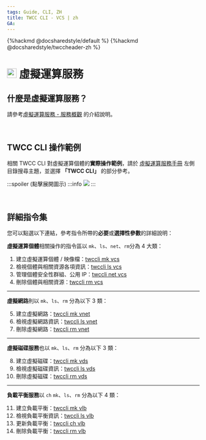 ```yaml
---
tags: Guide, CLI, ZH
title: TWCC CLI - VCS | zh
GA:
---
```


{%hackmd @docsharedstyle/default %}
{%hackmd @docsharedstyle/twccheader-zh %}

# <img class="icon" src="https://cos.twcc.ai/SYS-MANUAL/uploads/upload_af58322eb82b649d1f29aca1f201a117.png" width="25" height="25"> 虛擬運算服務

## 什麼是虛擬運算服務？

請參考[虛擬運算服務 - 服務概觀](https://man.twcc.ai/@twccdocs/doc-vcs-main-zh/https%3A%2F%2Fman.twcc.ai%2F%40twccdocs%2Fvcs-overview-zh) 的介紹說明。

<br>

## TWCC CLI 操作範例

相關 TWCC CLI 對虛擬運算個體的**實際操作範例**，請於 [虛擬運算服務手冊](https://man.twcc.ai/@twccdocs/doc-vcs-main-zh) 左側目錄搜尋主題，並選擇 **「TWCC CLI」** 的部分參考。

:::spoiler (點擊展開圖示)
:::info
![](https://cos.twcc.ai/SYS-MANUAL/uploads/upload_99fb80204a15b84979e10feffe05e6dd.png)
:::

<br>

## 詳細指令集

您可以點選以下連結，參考指令所帶的**必要**或**選擇性參數**的詳細說明：

**虛擬運算個體**相關操作的指令區以 `mk`、`ls`、`net`、`rm`分為 4 大類：

1. 建立虛擬運算個體 / 映像檔：[twccli mk vcs](https://man.twcc.ai/@twccdocs/concept-cli-mk-vcs-zh)
2. 檢視個體與相關資源各項資訊：[twccli ls vcs](https://man.twcc.ai/@twccdocs/concept-cli-ls-vcs-zh)
3. 管理個體安全性群組、公用 IP：[twccli net vcs](https://man.twcc.ai/@twccdocs/concept-cli-net-vcs-zh)
4. 刪除個體與相關資源：[twccli rm vcs](https://man.twcc.ai/@twccdocs/concept-cli-rm-vcs-zh)

---

**虛擬網路**則以 `mk`、`ls`、`rm` 分為以下 3 類： 

5. 建立虛擬網路：[twccli mk vnet](https://man.twcc.ai/@twccdocs/concept-cli-mk-vnet-zh)
6. 檢視虛擬網路資訊：[twccli ls vnet](https://man.twcc.ai/@twccdocs/concept-cli-ls-vnet-zh)
7. 刪除虛擬網路：[twccli rm vnet](https://man.twcc.ai/@twccdocs/concept-cli-rm-vnet-zh)

---

**虛擬磁碟服務**也以 `mk`、`ls`、`rm` 分為以下 3 類： 

8. 建立虛擬磁碟：[twccli mk vds](https://man.twcc.ai/@twccdocs/concept-cli-mk-vds-zh)
9. 檢視虛擬磁碟資訊：[twccli ls vds](https://man.twcc.ai/@twccdocs/concept-cli-ls-vds-zh)
10. 刪除虛擬磁碟：[twccli rm vds](https://man.twcc.ai/@twccdocs/concept-cli-rm-vds-zh)

---

**負載平衡服務**以 `ch` `mk`、`ls`、`rm` 分為以下 4 類： 

11. 建立負載平衡：[twccli mk vlb](https://man.twcc.ai/@twccdocs/concept-cli-mk-vlb-zh)
12. 檢視負載平衡資訊：[twccli ls vlb](https://man.twcc.ai/@twccdocs/concept-cli-ls-vlb-zh)
13. 更新負載平衡：[twccli ch vlb](https://man.twcc.ai/@twccdocs/concept-cli-ch-vlb-zh)
14. 刪除負載平衡：[twccli rm vlb](https://man.twcc.ai/@twccdocs/concept-cli-rm-vlb-zh)
